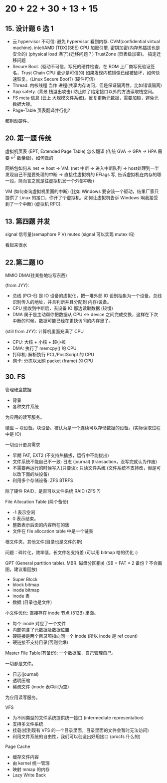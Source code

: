 # 20 + 22 + 30 + 13 + 15

## 15. 设计题 6 选 1

- 云 hypervisor 不可信: 避免 hypervisor 看到内存. CVM(confidential virtual machine). intel/AMD (TDX)(SEE) CPU 加密引擎. 密钥加密(内存热插拔也是安全的) (physical load 满了)(迁移问题？)  TrustZone (页表级加密)。 搞定迁移问题
- Secure Boot. (驱动不可信，写死的硬件检查，在 ROM 上厂商写死验证签名，Trust Chain CPU 至少是可信的) 如果发现内核镜像已经被破坏，如何快速恢复。(Linux Secure Boot?) (硬件可信)
- Thread. 内核线程 当作 进程(共享内存访问，但是保证隔离性，比如错误隔离)
- App safety. (背景 栈溢出攻击) 防止除了给定接口以外的方法读取栈空间。
- FS meta 信息 (云上 大规模文件系统)。反复更新元数据，需要加锁，避免元数据大锁。
- Page-Table 页表翻译并行化?

都别动硬件。

## 20. 第一题 传统

虚拟机页表 (EPT, Extended Page Table) 怎么翻译 (传统 GVA -> GPA -> HPA 需要 $n^2$ 数量级)，如何做的

网络包如何从 net -> host -> VM. (net 中断 -> 进入中断队列 -> host处理到一半发现自己不是要处理的中断 -> 直接往虚拟机的 EFlags 写, 告诉虚拟机在内存的哪一段，简而言之就是往虚拟机发一个外部中断)

VM (如何查询虚拟机里面的中断) (比如 Windows 要安装一个驱动，结果厂家只提供了 Linux 的接口，你开了个虚拟机，如何让虚拟机告诉 Windows 啊我接受到了一个中断) (虚拟机 RPC).

## 13. 第四题 并发

signal 信号量(semaphore P V) mutex (signal 可以实现 mutex 吗)

看起来很水

## 22.第二题 IO

MMIO  DMA(往某些地址写东西)

(from JYY):

- 总线 (PCI-E) 是 IO 设备的虚拟化，把一堆外部 IO 设别抽象为一个设备。总线识别传入的地址，并且判断并且分配到 内存/设备。
- CPU 接收到中断后，去设备 IO 那边读取数据 (较慢)
- DMA 属于是主动帮你把数据从 CPU <-> device 之间完成交换，这样在下次中断的时候，数据可能已经在更快访问的内存里了。

(still from JYY): 计算机里面充满了 CPU

- CPU: 大核 + 小核 + 超小核
- DMA: 执行了 memcpy() 的 CPU
- 打印机: 解析执行 PCL/PostScript 的 CPU
- 网卡: 分拣以太网 packet (frame) 的 CPU

## 30.  FS

管理硬盘数据

- 背景
- 各种文件系统

为应用的读写服务。

硬盘 ~ 块设备。块设备。被认为是一个连续可以存储数据的设备。(实际读取过程中是 IO)

一切设计更具需求

- 早期 FAT, EXT2 (不支持热插拔，运行中不能拔出)
- 文件系统不能自己不一致: 日志 (journal) (transaction，没写完就认为作废)
- 不需要再运行的时候写入(只要读): 只读文件系统 (文件系统不支持改，但是可以改下面的块设备)
- 利用多个存储设备: ZFS BTRFS

除了硬件 RAID，是否可以文件系统 RAID (ZFS ?)

File Allocation Table (两个备份)

- -1 表示空闲
- 0 表示结束。
- 整数表示后面的内容所在的簇
- 文件在 file allocation table 中是一个链表

根文件夹，其他文件(目录也是文件的斯)

问题：碎片化，效率低，长文件名支持差 (可以用 bitmap 啥的优化 :)

GPT (General partition table). MBR. 磁盘分区相关 (SB + FAT * 2 备份 ? 不会画图，建议看回放)

- Super Block
- block bitmap
- inode bitmap
- inode 表
- 数据 (目录也是文件)

小文件优化: 直接存在 inode 节点 (512B) 里面。

- 每个 inode 对应了一个文件
- 内部包含了元数据及数据位置
- 硬链接是两个目录项指向同一个 inode (所以 inode 是 ref count)
- 硬链接不支持目录(否则会爆)

Master File Table(有备份): 一个数据库，自己管理自己。

一切都是文件。

- 日志(journal)
- 透明压缩
- 稀疏文件 (inode 表中间为空)

为应用读写服务。

VFS

- 为不同类型的文件系统提供统一接口 (intermediate representation)
- 支持多文件系统
- 挂载(挂到现有 VFS 的一个目录里面，目录里面的文件会暂时无法访问)
- 利用文件系统的自由性，我们可以创造出好用接口 (procfs 什么的)

Page Cache

- 缓存文件内容
- 由 kernel 统一管理
- 映射 mmap 的内存
- Lazy Write Back
